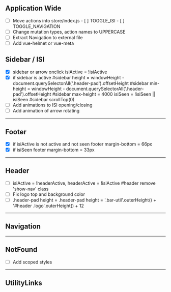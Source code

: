 ## Application Wide

- [ ] Move actions into store/index.js
      - [ ] TOGGLE_ISI
      - [ ] TOGGLE_NAVIGATION
- [ ] Change mutation types, action names to UPPERCASE
- [ ] Extract Navigation to external file
- [ ] Add vue-helmet or vue-meta

## Sidebar / ISI

- [x] sidebar or arrow onclick
        isiActive = !isiActive
- [x] if sidebar is active
        #sidebar height = windowHeight - document.querySelectorAll('.header-pad').offsetHeight
        #sidebar min-height = windowHeight - document.querySelectorAll('.header-pad').offsetHeight
        #sidebar max-height = 4000
        isiSeen = !isiSeen || isiSeen
        #sidebar scrollTop(0)
- [ ] Add animations to ISI opening/closing
- [ ] Add animation of arrow rotating

----------------------------------------------------------------------------------------
## Footer

- [x] if isiActive is not active and not seen
  footer margin-bottom = 66px
- [x] if isiSeen
  footer margin-bottom = 33px

----------------------------------------------------------------------------------------
## Header

- [ ] isiActive = !headerActive, headerActive = !isiActive
        #header remove 'show-nav' class
- [ ] Fix logo top and background color
- [ ] .header-pad height = 
      .header-pad height = '.bar-util'.outerHeight() + '#header .logo'.outerHeight() + 12

----------------------------------------------------------------------------------------
## Navigation



----------------------------------------------------------------------------------------
## NotFound

- [ ] Add scoped styles

----------------------------------------------------------------------------------------
## UtilityLinks